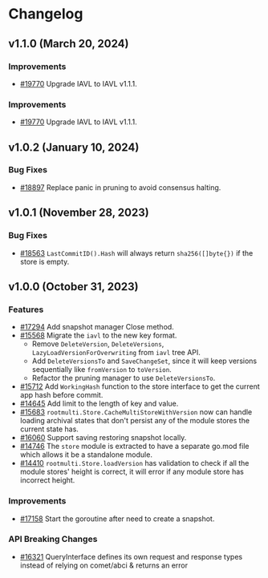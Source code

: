 <!--
Guiding Principles:
Changelogs are for humans, not machines.
There should be an entry for every single version.
The same types of changes should be grouped.
Versions and sections should be linkable.
The latest version comes first.
The release date of each version is displayed.
Mention whether you follow Semantic Versioning.
Usage:
Change log entries are to be added to the Unreleased section under the
appropriate stanza (see below). Each entry should ideally include a tag and
the Github issue reference in the following format:
* (<tag>) [#<issue-number>] Changelog message.
Types of changes (Stanzas):
"Features" for new features.
"Improvements" for changes in existing functionality.
"Deprecated" for soon-to-be removed features.
"Bug Fixes" for any bug fixes.
"API Breaking" for breaking exported APIs used by developers building on SDK.
Ref: https://keepachangelog.com/en/1.0.0/
-->

# Changelog

## v1.1.0 (March 20, 2024)

### Improvements

* [#19770](https://github.com/cosmos/cosmos-sdk/pull/19770) Upgrade IAVL to IAVL v1.1.1.

### Improvements

* [#19770](https://github.com/cosmos/cosmos-sdk/pull/19770) Upgrade IAVL to IAVL v1.1.1.

## v1.0.2 (January 10, 2024)

### Bug Fixes

* [#18897](https://github.com/cosmos/cosmos-sdk/pull/18897) Replace panic in pruning to avoid consensus halting. 

## v1.0.1 (November 28, 2023)

### Bug Fixes

* [#18563](https://github.com/cosmos/cosmos-sdk/pull/18563) `LastCommitID().Hash` will always return `sha256([]byte{})` if the store is empty.

## v1.0.0 (October 31, 2023)

### Features

* [#17294](https://github.com/cosmos/cosmos-sdk/pull/17294) Add snapshot manager Close method.
* [#15568](https://github.com/cosmos/cosmos-sdk/pull/15568) Migrate the `iavl` to the new key format.
    * Remove `DeleteVersion`, `DeleteVersions`, `LazyLoadVersionForOverwriting` from `iavl` tree API.
    * Add `DeleteVersionsTo` and `SaveChangeSet`, since it will keep versions sequentially like `fromVersion` to `toVersion`.
    * Refactor the pruning manager to use `DeleteVersionsTo`.
* [#15712](https://github.com/cosmos/cosmos-sdk/pull/15712) Add `WorkingHash` function to the store interface  to get the current app hash before commit.
* [#14645](https://github.com/cosmos/cosmos-sdk/pull/14645) Add limit to the length of key and value.
* [#15683](https://github.com/cosmos/cosmos-sdk/pull/15683) `rootmulti.Store.CacheMultiStoreWithVersion` now can handle loading archival states that don't persist any of the module stores the current state has.
* [#16060](https://github.com/cosmos/cosmos-sdk/pull/16060) Support saving restoring snapshot locally.
* [#14746](https://github.com/cosmos/cosmos-sdk/pull/14746) The `store` module is extracted to have a separate go.mod file which allows it be a standalone module.
* [#14410](https://github.com/cosmos/cosmos-sdk/pull/14410) `rootmulti.Store.loadVersion` has validation to check if all the module stores' height is correct, it will error if any module store has incorrect height.

### Improvements

* [#17158](https://github.com/cosmos/cosmos-sdk/pull/17158) Start the goroutine after need to create a snapshot.

### API Breaking Changes

* [#16321](https://github.com/cosmos/cosmos-sdk/pull/16321) QueryInterface defines its own request and response types instead of relying on comet/abci & returns an error
